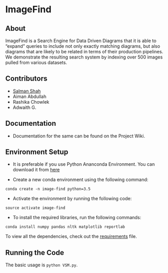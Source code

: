 # ImageFind

## About

ImageFind is a Search Engine for Data Driven Diagrams that it is able to “expand” queries to include not only exactly matching diagrams, but also diagrams that are likely to be related in terms of their production pipelines. We demonstrate the resulting search system by indexing over 500 images pulled from various datasets.

## Contributors
* [Salman Shah](https://github.com/salman-bhai)
* Aiman Abdullah
* Rashika Chowlek
* Adwaith G.

## Documentation

* Documentation for the same can be found on the Project Wiki.

## Environment Setup

* It is preferable if you use Python Ananconda Environment. You can download it from [here](https://www.anaconda.com/download/#linux)

* Create a new conda environment using the following command:
```
conda create -n image-find python=3.5
```

* Activate the environment by running the following code:
```
source activate image-find
```

* To install the required libraries, run the following commands:
```
conda install numpy pandas nltk matplotlib reportlab
```

To view all the dependencies, check out the [requirements](requirements.txt) file.

## Running the Code

The basic usage is `python VSM.py`.
